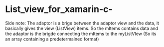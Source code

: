 # List_view_for_xamarin-c-
Side note: The adaptor is a brige between the adaptor view and the data, it basically gives the view (ListView) items. So the mItems contains data and the adaptor is the brigde connecting the mItems to the myListVIew (So its an array containing a predetermained format) 
